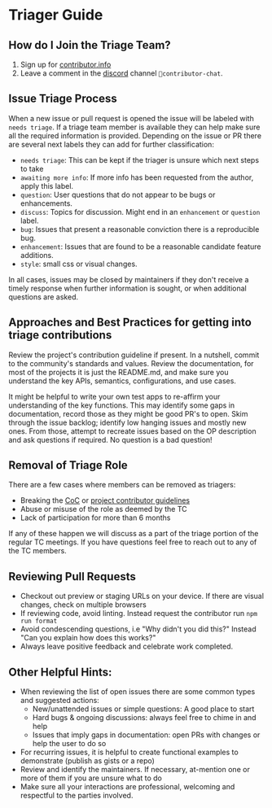 # Triager Guide

## How do I Join the Triage Team?
1. Sign up for [contributor.info](https://contributor.info)
2. Leave a comment in the [discord](https://discord.com/channels/714698561081704529/928693344358514698) channel `🌱contributor-chat`.

## Issue Triage Process

When a new issue or pull request is opened the issue will be labeled with `needs triage`. If a triage team member is available they can help make sure all the required information is provided. Depending on the issue or PR there are several next labels they can add for further classification:

- `needs triage`: This can be kept if the triager is unsure which next steps to take
- `awaiting more info`: If more info has been requested from the author, apply this label.
- `question`: User questions that do not appear to be bugs or enhancements.
- `discuss`: Topics for discussion. Might end in an `enhancement` or `question` label.
- `bug`: Issues that present a reasonable conviction there is a reproducible bug.
- `enhancement`: Issues that are found to be a reasonable candidate feature additions.
- `style`: small css or visual changes.

In all cases, issues may be closed by maintainers if they don't receive a timely response when further information is sought, or when additional questions are asked.

## Approaches and Best Practices for getting into triage contributions

Review the project's contribution guideline if present. In a nutshell, commit to the community's standards and values. Review the documentation, for most of the projects it is just the README.md, and make sure you understand the key APIs, semantics, configurations, and use cases.

It might be helpful to write your own test apps to re-affirm your understanding of the key functions. This may identify some gaps in documentation, record those as they might be good PR's to open. Skim through the issue backlog; identify low hanging issues and mostly new ones. From those, attempt to recreate issues based on the OP description and ask questions if required. No question is a bad question!

## Removal of Triage Role

There are a few cases where members can be removed as triagers:

- Breaking the [CoC](/CODE_OF_CONDUCT.md) or [project contributor guidelines](/CONTRIBUTING.md)
- Abuse or misuse of the role as deemed by the TC
- Lack of participation for more than 6 months

If any of these happen we will discuss as a part of the triage portion of the regular TC meetings. If you have questions feel free to reach out to any of the TC members.

## Reviewing Pull Requests
- Checkout out preview or staging URLs on your device. If there are visual changes, check on multiple browsers
- If reviewing code, avoid linting. Instead request the contributor run `npm run format`
- Avoid condescending questions, i.e "Why didn't you did this?" Instead "Can you explain how does this works?"
- Always leave positive feedback and celebrate work completed. 
 
## Other Helpful Hints:

- When reviewing the list of open issues there are some common types and suggested actions:
  - New/unattended issues or simple questions: A good place to start
  - Hard bugs & ongoing discussions: always feel free to chime in and help
  - Issues that imply gaps in documentation: open PRs with changes or help the user to do so
- For recurring issues, it is helpful to create functional examples to demonstrate (publish as gists or a repo)
- Review and identify the maintainers. If necessary, at-mention one or more of them if you are unsure what to do
- Make sure all your interactions are professional, welcoming and respectful to the parties involved.

